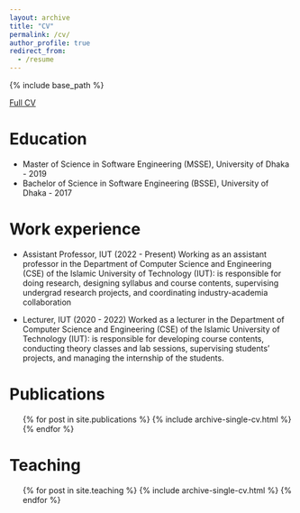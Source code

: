 ```yaml
---
layout: archive
title: "CV"
permalink: /cv/
author_profile: true
redirect_from:
  - /resume
---
```


{% include base_path %}

<a href="./../assets/pdfs/cv_jubair.pdf" target="_blank"><i class="fa fa-file-pdf-o"></i>Full CV</a>

Education
======
* Master of Science in Software Engineering (MSSE), University of Dhaka - 2019 
* Bachelor of Science in Software Engineering (BSSE), University of Dhaka - 2017

Work experience
======
* Assistant Professor, IUT (2022 - Present)
  Working as an assistant professor in the Department of Computer Science and Engineering (CSE) of the Islamic University of Technology (IUT): is responsible for doing research, designing syllabus and course contents, supervising undergrad research projects, and coordinating industry-academia collaboration

* Lecturer, IUT (2020 - 2022)
  Worked as a lecturer in the Department of Computer Science and Engineering (CSE) of the Islamic University of Technology (IUT): is responsible for developing course contents, conducting theory classes and lab sessions, supervising students’ projects, and managing the internship of the students.

Publications
======
  <ul>{% for post in site.publications %}
    {% include archive-single-cv.html %}
  {% endfor %}</ul>


Teaching
======
  <ul>{% for post in site.teaching %}
    {% include archive-single-cv.html %}
  {% endfor %}</ul>
  

